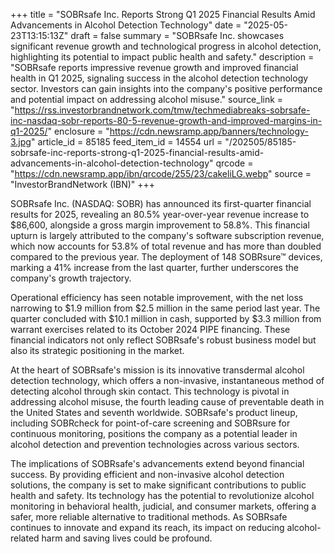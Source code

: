 +++
title = "SOBRsafe Inc. Reports Strong Q1 2025 Financial Results Amid Advancements in Alcohol Detection Technology"
date = "2025-05-23T13:15:13Z"
draft = false
summary = "SOBRsafe Inc. showcases significant revenue growth and technological progress in alcohol detection, highlighting its potential to impact public health and safety."
description = "SOBRsafe reports impressive revenue growth and improved financial health in Q1 2025, signaling success in the alcohol detection technology sector. Investors can gain insights into the company's positive performance and potential impact on addressing alcohol misuse."
source_link = "https://rss.investorbrandnetwork.com/tmw/techmediabreaks-sobrsafe-inc-nasdaq-sobr-reports-80-5-revenue-growth-and-improved-margins-in-q1-2025/"
enclosure = "https://cdn.newsramp.app/banners/technology-3.jpg"
article_id = 85185
feed_item_id = 14554
url = "/202505/85185-sobrsafe-inc-reports-strong-q1-2025-financial-results-amid-advancements-in-alcohol-detection-technology"
qrcode = "https://cdn.newsramp.app/ibn/qrcode/255/23/cakeliLG.webp"
source = "InvestorBrandNetwork (IBN)"
+++

<p>SOBRsafe Inc. (NASDAQ: SOBR) has announced its first-quarter financial results for 2025, revealing an 80.5% year-over-year revenue increase to $86,600, alongside a gross margin improvement to 58.8%. This financial upturn is largely attributed to the company's software subscription revenue, which now accounts for 53.8% of total revenue and has more than doubled compared to the previous year. The deployment of 148 SOBRsure™ devices, marking a 41% increase from the last quarter, further underscores the company's growth trajectory.</p><p>Operational efficiency has seen notable improvement, with the net loss narrowing to $1.9 million from $2.5 million in the same period last year. The quarter concluded with $10.1 million in cash, supported by $3.3 million from warrant exercises related to its October 2024 PIPE financing. These financial indicators not only reflect SOBRsafe's robust business model but also its strategic positioning in the market.</p><p>At the heart of SOBRsafe's mission is its innovative transdermal alcohol detection technology, which offers a non-invasive, instantaneous method of detecting alcohol through skin contact. This technology is pivotal in addressing alcohol misuse, the fourth leading cause of preventable death in the United States and seventh worldwide. SOBRsafe's product lineup, including SOBRcheck for point-of-care screening and SOBRsure for continuous monitoring, positions the company as a potential leader in alcohol detection and prevention technologies across various sectors.</p><p>The implications of SOBRsafe's advancements extend beyond financial success. By providing efficient and non-invasive alcohol detection solutions, the company is set to make significant contributions to public health and safety. Its technology has the potential to revolutionize alcohol monitoring in behavioral health, judicial, and consumer markets, offering a safer, more reliable alternative to traditional methods. As SOBRsafe continues to innovate and expand its reach, its impact on reducing alcohol-related harm and saving lives could be profound.</p>